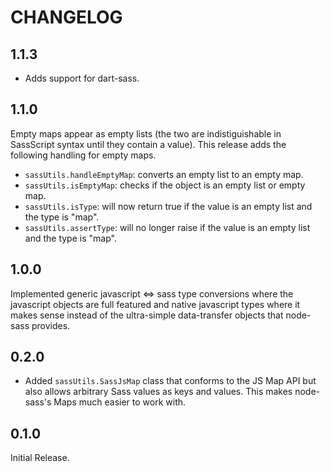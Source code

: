# CHANGELOG

## 1.1.3

* Adds support for dart-sass.

## 1.1.0

Empty maps appear as empty lists (the two are indistiguishable in
SassScript syntax until they contain a value). This release adds the
following handling for empty maps.

* `sassUtils.handleEmptyMap`: converts an empty list to an empty map.
* `sassUtils.isEmptyMap`: checks if the object is an empty list or empty map.
* `sassUtils.isType`: will now return true if the value is an empty list
  and the type is "map".
* `sassUtils.assertType`: will no longer raise if the value is an empty list
  and the type is "map".

## 1.0.0

Implemented generic javascript <=> sass type conversions where the
javascript objects are full featured and native javascript types where
it makes sense instead of the ultra-simple data-transfer objects that
node-sass provides.

## 0.2.0

* Added `sassUtils.SassJsMap` class that conforms to the JS Map API but
  also allows arbitrary Sass values as keys and values. This makes
  node-sass's Maps much easier to work with.

## 0.1.0

Initial Release.
